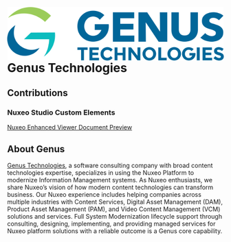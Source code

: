 <img src="genus-logo.png" align="right" />

# Genus Technologies

## Contributions

### Nuxeo Studio Custom Elements

[Nuxeo Enhanced Viewer Document Preview](./nev-viewer/README.mg)


## About Genus

[Genus Technologies](https://www.genustechnologies.com/), a software consulting company with broad content technologies expertise, specializes in using the Nuxeo Platform 
to modernize Information Management systems. As Nuxeo enthusiasts, we share Nuxeo’s vision of how modern content technologies can 
transform business. Our Nuxeo experience includes helping companies across multiple industries with Content Services, Digital Asset Management 
(DAM), Product Asset Management (PAM), and Video Content Management (VCM) solutions and services. Full System Modernization 
lifecycle support through consulting, designing, implementing, and providing managed services for Nuxeo platform solutions 
with a reliable outcome is a Genus core capability.
